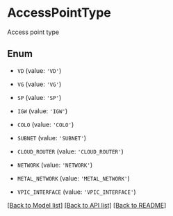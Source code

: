# AccessPointType

Access point type

## Enum

* `VD` (value: `'VD'`)

* `VG` (value: `'VG'`)

* `SP` (value: `'SP'`)

* `IGW` (value: `'IGW'`)

* `COLO` (value: `'COLO'`)

* `SUBNET` (value: `'SUBNET'`)

* `CLOUD_ROUTER` (value: `'CLOUD_ROUTER'`)

* `NETWORK` (value: `'NETWORK'`)

* `METAL_NETWORK` (value: `'METAL_NETWORK'`)

* `VPIC_INTERFACE` (value: `'VPIC_INTERFACE'`)

[[Back to Model list]](../README.md#documentation-for-models) [[Back to API list]](../README.md#documentation-for-api-endpoints) [[Back to README]](../README.md)


